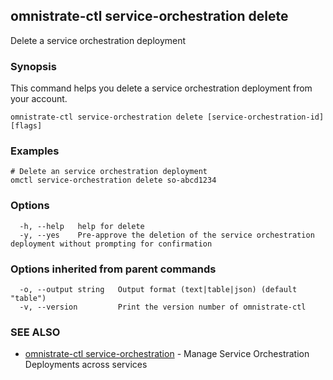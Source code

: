 ## omnistrate-ctl service-orchestration delete

Delete a service orchestration deployment

### Synopsis

This command helps you delete a service orchestration deployment from your account.

```
omnistrate-ctl service-orchestration delete [service-orchestration-id] [flags]
```

### Examples

```
# Delete an service orchestration deployment
omctl service-orchestration delete so-abcd1234
```

### Options

```
  -h, --help   help for delete
  -y, --yes    Pre-approve the deletion of the service orchestration deployment without prompting for confirmation
```

### Options inherited from parent commands

```
  -o, --output string   Output format (text|table|json) (default "table")
  -v, --version         Print the version number of omnistrate-ctl
```

### SEE ALSO

* [omnistrate-ctl service-orchestration](omnistrate-ctl_service-orchestration.md)	 - Manage Service Orchestration Deployments across services

